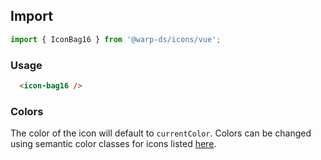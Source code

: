 ## Import

```js
import { IconBag16 } from '@warp-ds/icons/vue';
```

### Usage

```html
  <icon-bag16 />
```

### Colors

The color of the icon will default to `currentColor`. Colors can be changed using semantic color classes for icons listed [here](https://warp-ds.github.io/css-docs/icon-color#icon-color).
